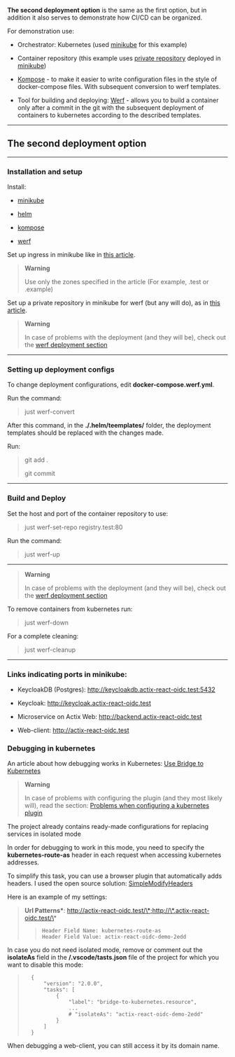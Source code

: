 **The second deployment option** is the same as the first option, but in addition it also serves to demonstrate how CI/CD can be organized.

For demonstration use:

- Orchestrator: Kubernetes (used [minikube](https://minikube.sigs.k8s.io/docs/start) for this example)

- Container repository (this example uses [private repository](https://werf.io/documentation/v1.2/#check-the-result) deployed in [minikube](https://minikube.sigs.k8s.io/docs/start/))

- [Kompose](https://kompose.io/installation) - to make it easier to write configuration files in the style of docker-compose files. With subsequent conversion to werf templates.

- Tool for building and deploying: [Werf](https://werf.io/installation.html) - allows you to build a container only after a commit in the git with the subsequent deployment of containers to kubernetes according to the described templates.

---

## The second deployment option

---
### Installation and setup

Install:

- [minikube](https://minikube.sigs.k8s.io/docs/start/)

- [helm](https://helm.sh/docs/intro/install/)

- [kompose](https://kompose.io/installation/)

- [werf](https://werf.io/installation.html)

Set up ingress in minikube like in [this article](https://minikube.sigs.k8s.io/docs/handbook/addons/ingress-dns/).

> **Warning**
> 
> Use only the zones specified in the article (For example, .test or .example)

Set up a private repository in minikube for werf (but any will do), as in [this article](https://werf.io/documentation/v1.2/#check-the-result).

> **Warning**
> 
> In case of problems with the deployment (and they will be), check out the [werf deployment section](werf-deployment.md)

---

### Setting up deployment configs

To change deployment configurations, edit **docker-compose.werf.yml**.

Run the command:

> just werf-convert

After this command, in the **./.helm/teemplates/** folder, the deployment templates should be replaced with the changes made.

Run:

> git add .
>
> git commit

---

### Build and Deploy

Set the host and port of the container repository to use:

> just werf-set-repo registry.test:80

Run the command:

> just werf-up

---

> **Warning**
> 
> In case of problems with the deployment (and they will be), check out the [werf deployment section](werf-deployment.md)

To remove containers from kubernetes run:

> just werf-down

For a complete cleaning:

> just werf-cleanup

---

### Links indicating ports in minikube:

- KeycloakDB (Postgres): http://keycloakdb.actix-react-oidc.test:5432

- Keycloak: http://keycloak.actix-react-oidc.test

- Microservice on Actix Web: http://backend.actix-react-oidc.test

- Web-client: http://actix-react-oidc.test
  
### Debugging in kubernetes

An article about how debugging works in Kubernetes: [Use Bridge to Kubernetes](https://learn.microsoft.com/en-us/visualstudio/bridge/bridge-to-kubernetes-vs-code?view=vs-2019)

> **Warning**
> 
> In case of problems with configuring the plugin (and they most likely will), read the section: [Problems when configuring a kubernetes plugin](bridge-to-kubernetes.md)

The project already contains ready-made configurations for replacing services in isolated mode

In order for debugging to work in this mode, you need to specify the **kubernetes-route-as** header in each request when accessing kubernetes addresses.

To simplify this task, you can use a browser plugin that automatically adds headers. I used the open source solution: [SimpleModifyHeaders](https://github.com/didierfred/SimpleModifyHeaders)

Here is an example of my settings:

>   **Url Patterns\***: http://actix-react-oidc.test/\*;http://\*.actix-react-oidc.test/\*
>
> >     Header Field Name: kubernetes-route-as
> >     Header Field Value: actix-react-oidc-demo-2edd

In case you do not need isolated mode, remove or comment out the **isolateAs** field in the **/.vscode/tasts.json** file of the project for which you want to disable this mode:

>       {
>       	"version": "2.0.0",
>       	"tasks": [
>       		{
>       			"label": "bridge-to-kubernetes.resource",
>                   ...
>       			# "isolateAs": "actix-react-oidc-demo-2edd"
>       		}
>       	]
>       }

When debugging a web-client, you can still access it by its domain name.